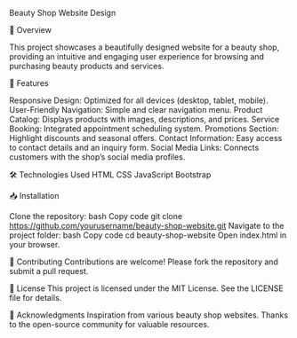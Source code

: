 Beauty Shop Website Design

📖 Overview

This project showcases a beautifully designed website for a beauty shop, providing an intuitive and engaging user experience for browsing and purchasing beauty products and services.

🚀 Features

Responsive Design: Optimized for all devices (desktop, tablet, mobile).
User-Friendly Navigation: Simple and clear navigation menu.
Product Catalog: Displays products with images, descriptions, and prices.
Service Booking: Integrated appointment scheduling system.
Promotions Section: Highlight discounts and seasonal offers.
Contact Information: Easy access to contact details and an inquiry form.
Social Media Links: Connects customers with the shop’s social media profiles.


🛠 Technologies Used
HTML
CSS
JavaScript
Bootstrap


📥 Installation

Clone the repository:
bash
Copy code
git clone https://github.com/yourusername/beauty-shop-website.git
Navigate to the project folder:
bash
Copy code
cd beauty-shop-website
Open index.html in your browser.


🤝 Contributing
Contributions are welcome! Please fork the repository and submit a pull request.


📄 License
This project is licensed under the MIT License. See the LICENSE file for details.

🙏 Acknowledgments
Inspiration from various beauty shop websites.
Thanks to the open-source community for valuable resources.
